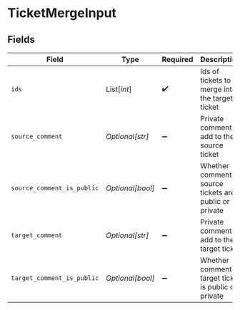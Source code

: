 # TicketMergeInput


## Fields

| Field                                                   | Type                                                    | Required                                                | Description                                             |
| ------------------------------------------------------- | ------------------------------------------------------- | ------------------------------------------------------- | ------------------------------------------------------- |
| `ids`                                                   | List[*int*]                                             | :heavy_check_mark:                                      | Ids of tickets to merge into the target ticket          |
| `source_comment`                                        | *Optional[str]*                                         | :heavy_minus_sign:                                      | Private comment to add to the source ticket             |
| `source_comment_is_public`                              | *Optional[bool]*                                        | :heavy_minus_sign:                                      | Whether comment in source tickets are public or private |
| `target_comment`                                        | *Optional[str]*                                         | :heavy_minus_sign:                                      | Private comment to add to the target ticket             |
| `target_comment_is_public`                              | *Optional[bool]*                                        | :heavy_minus_sign:                                      | Whether comment in target ticket is public or private   |